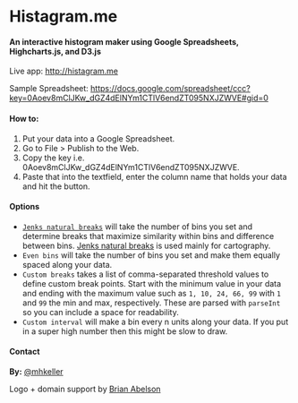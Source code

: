 <h1>Histagram.me</h1>
<h4>An interactive histogram maker using Google Spreadsheets, Highcharts.js, and D3.js</h4>
<p>Live app: <a href="http://www.histagram.me" target="_blank">http://histagram.me</a></p>
<p>Sample Spreadsheet: <a href="https://docs.google.com/spreadsheet/ccc?key=0Aoev8mClJKw_dGZ4dElNYm1CTlV6endZT095NXJZWVE#gid=0" target="_blank">https://docs.google.com/spreadsheet/ccc?key=0Aoev8mClJKw_dGZ4dElNYm1CTlV6endZT095NXJZWVE#gid=0</a></p>
<h4>How to:</h4>
<ol>
	<li>Put your data into a Google Spreadsheet.</li>
	<li>Go to File > Publish to the Web.</li>
	<li>Copy the key i.e. 0Aoev8mClJKw_dGZ4dElNYm1CTlV6endZT095NXJZWVE.</li>
	<li>Paste that into the textfield, enter the column name that holds your data and hit the button.</li>
</ol>
<h4>Options</h4>
<ul>
  <li> <a href="http://en.wikipedia.org/wiki/Jenks_natural_breaks_optimization" target="_blank"><code>Jenks natural breaks</code></a> will take the number of bins you set and determine breaks that maximize similarity within bins and difference between bins. <a href="http://en.wikipedia.org/wiki/Jenks_natural_breaks_optimization" target="_blank">Jenks natural breaks</a> is used mainly for cartography.</li>
  <li> <code>Even bins</code> will take the number of bins you set and make them equally spaced along your data.</li>
  <li> <code>Custom breaks</code> takes a list of comma-separated threshold values to define custom break points. Start with the minimum value in your data and ending with the maximum value such as <code>1, 10, 24, 66, 99</code> with <code>1</code> and <code>99</code> the min and max, respectively. These are parsed with <code>parseInt</code> so you can include a space for readability.</li>
  <li> <code>Custom interval</code> will make a bin every n units along your data. If you put in a super high number then this might be slow to draw.</li>
</ul>
<h4>Contact</h4>
<p><strong>By:</strong> <a href="http://www.twitter.com/mhkeller" target="_blank">@mhkeller</a></p>
<p>Logo + domain support by <a href="http://github.com/abelsonlive" target="_blank">Brian Abelson</a></p>
